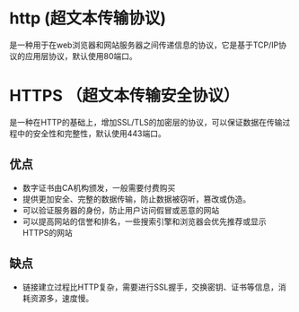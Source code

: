 # http (超文本传输协议)

是一种用于在web浏览器和网站服务器之间传递信息的协议，它是基于TCP/IP协议的应用层协议，默认使用80端口。

# HTTPS （超文本传输安全协议）
是一种在HTTP的基础上，增加SSL/TLS的加密层的协议，可以保证数据在传输过程中的安全性和完整性，默认使用443端口。



## 优点
- 数字证书由CA机构颁发，一般需要付费购买
- 提供更加安全、完整的数据传输，防止数据被窃听，篡改或伪造。
- 可以验证服务器的身份，防止用户访问假冒或恶意的网站
- 可以提高网站的信誉和排名，一些搜索引擎和浏览器会优先推荐或显示HTTPS的网站


## 缺点
- 链接建立过程比HTTP复杂，需要进行SSL握手，交换密钥、证书等信息，消耗资源多，速度慢。